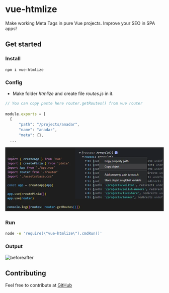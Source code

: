 # vue-htmlize
Make working Meta Tags in pure Vue projects.
Improve your SEO in SPA apps!

## Get started
### Install
```bash
npm i vue-htmlize
```

### Config
- Make folder *htmlize* and create file *routes.js* in it.
```js
// You can copy paste here router.getRoutes() from vue router 

module.exports = [
  {
      "path": "/projects/anadar",
      "name": "anadar",
      "meta": {},
  ...
```
![configure routes](/img/routes.webp)


### Run
```bash
node -e 'require(\"vue-htmlize\").cmdRun()'
```

<!-- You can add it before build in package.json: 
```json
"scripts": {
  "build": "vite build",
``` -->

### Output

![beforeafter](/img/beforeafter.webp)

## Contributing
Feel free to contribute at [GitHub](https://github.com/apietryga/vue-htmlize)


<!-- ### EXPERIMENTAL AND TODO:
Few options to setup it for your project
```js
// deletes unused files in public dir [ default : false ]
htmlize.config.clean = true

// files excluded from deletion [ default : '.htaccess', 'favicon.ico' ]
htmlize.config.ignore = [ '.htaccess', 'favicon.ico', 'img' ]

// directory for public files [ default: 'public']
htmlize.config.dist = "public"

// html template file to set global options (fonts, css) [ default: "index.html" ]
htmlize.config.template = "index.html"
``` -->